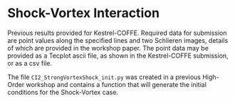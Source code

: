 # Shock-Vortex Interaction

Previous results provided for Kestrel-COFFE. Required data for submission are point values along the specified lines and two Schlieren images, details of which are provided in the workshop paper. The point data may be provided as a Tecplot ascii file, as shown in the Kestrel-COFFE submission, or as a csv file.

The file `CI2_StrongVortexShock_init.py` was created in a previous High-Order workshop and contains a function that will generate the initial conditions for the Shock-Vortex case.
